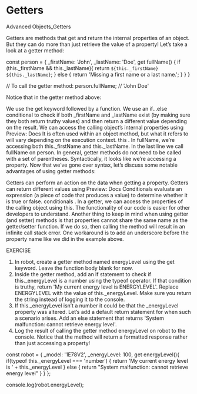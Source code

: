 # Getters
Advanced Objects_Getters

Getters are methods that get and return the internal properties of an object. But they can do more than just retrieve the value of a property! Let’s take a look at a getter method:

const person = {
  _firstName: 'John',
  _lastName: 'Doe',
  get fullName() {
    if (this._firstName && this._lastName){
      return `${this._firstName} ${this._lastName}`;
    } else {
      return 'Missing a first name or a last name.';
    }
  }
}

// To call the getter method: 
person.fullName; // 'John Doe'

Notice that in the getter method above:

We use the get keyword followed by a function.
We use an if...else conditional to check if both _firstName and _lastName exist (by making sure they both return truthy values) and then return a different value depending on the result.
We can access the calling object’s internal properties using 
Preview: Docs It is often used within an object method, but what it refers to will vary depending on the execution context.
this
. In fullName, we’re accessing both this._firstName and this._lastName.
In the last line we call fullName on person. In general, getter methods do not need to be called with a set of parentheses. Syntactically, it looks like we’re accessing a property.
Now that we’ve gone over syntax, let’s discuss some notable advantages of using getter methods:

Getters can perform an action on the data when getting a property.
Getters can return different values using 
Preview: Docs Conditionals evaluate an expression (a piece of code that produces a value) to determine whether it is true or false.
conditionals
.
In a getter, we can access the properties of the calling object using this.
The functionality of our code is easier for other developers to understand.
Another thing to keep in mind when using getter (and setter) methods is that properties cannot share the same name as the getter/setter function. If we do so, then calling the method will result in an infinite call stack error. One workaround is to add an underscore before the property name like we did in the example above.


EXERCISE

1. In robot, create a getter method named energyLevel using the get keyword. Leave the function body blank for now.
2. Inside the getter method, add an if statement to check if this._energyLevel is a number using the typeof operator. If that condition is truthy, return 'My current energy level is ENERGYLEVEL'. Replace ENERGYLEVEL with the value of this._energyLevel.
Make sure you return the string instead of logging it to the console.
3. If this._energyLevel isn’t a number it could be that the _energyLevel property was altered. Let’s add a default return statement for when such a scenario arises. Add an else statement that returns 'System malfunction: cannot retrieve energy level'.
4. Log the result of calling the getter method energyLevel on robot to the console. Notice that the method will return a formatted response rather than just accessing a property!

const robot = {
  _model: '1E78V2',
  _energyLevel: 100,
  get energyLevel(){
    if(typeof this._energyLevel === 'number') {
      return 'My current energy level is ' + this._energyLevel
    } else {
      return "System malfunction: cannot retrieve energy level"
    }
  }
};

console.log(robot.energyLevel);

